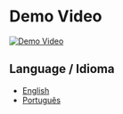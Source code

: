 <h1>Demo Video</h1>

[![Demo Video](https://img.youtube.com/vi/WIeEck9TAFM/0.jpg)](https://www.youtube.com/watch?v=WIeEck9TAFM)


## Language / Idioma

- [English](README-EN.md)
- [Português](README-PT.md)
